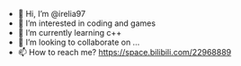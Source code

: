 - 👋 Hi, I’m @irelia97
- 👀 I’m interested in coding and games
- 🌱 I’m currently learning c++
- 💞️ I’m looking to collaborate on ...
- 📫 How to reach me? https://space.bilibili.com/22968889

<!---
irelia97/irelia97 is a ✨ special ✨ repository because its `README.md` (this file) appears on your GitHub profile.
You can click the Preview link to take a look at your changes.
--->
